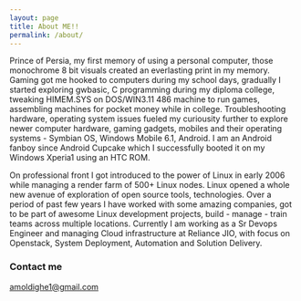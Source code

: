 ```yaml
---
layout: page
title: About ME!!
permalink: /about/
---
```


<p>Prince of Persia, my first memory of using a personal computer, those monochrome 8 bit visuals created an everlasting 
print in my memory. Gaming got me hooked to computers during my school days, gradually I started exploring gwbasic, 
C programming during my diploma college, tweaking HIMEM.SYS on DOS/WIN3.11 486 machine to run games, assembling machines 
for pocket money while in college. Troubleshooting hardware, operating system issues fueled my curiousity further to explore newer computer hardware, gaming gadgets, mobiles and their operating systems - Symbian OS, Windows Mobile 6.1, Android. 
I am an Android fanboy since Android Cupcake which I successfully booted it on my Windows Xperia1 using an HTC ROM. </p>

On professional front I got introduced to the power of Linux in early 2006 while managing a render farm of 500+ Linux nodes. Linux opened a whole new avenue of exploration of open source tools, technologies. Over a period of past few years I have worked with some amazing companies, got to be part of awesome Linux development projects, build - manage - train teams across multiple locations. Currently I am working as a Sr Devops Engineer and managing Cloud infrastructure at Reliance JIO, with focus on Openstack, System Deployment, Automation and Solution Delivery. 

### Contact me

[amoldighe1@gmail.com](mailto:amoldighe1@gmail.com)
